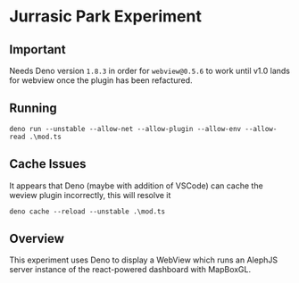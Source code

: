 # Jurrasic Park Experiment

## Important
Needs Deno version `1.8.3` in order for `webview@0.5.6` to work until v1.0 lands for webview once the plugin has been refactured.

## Running
    deno run --unstable --allow-net --allow-plugin --allow-env --allow-read .\mod.ts

## Cache Issues
It appears that Deno (maybe with addition of VSCode) can cache the weview plugin incorrectly, this will resolve it

    deno cache --reload --unstable .\mod.ts

## Overview
This experiment uses Deno to display a WebView which runs an AlephJS server instance of the react-powered dashboard with MapBoxGL.

